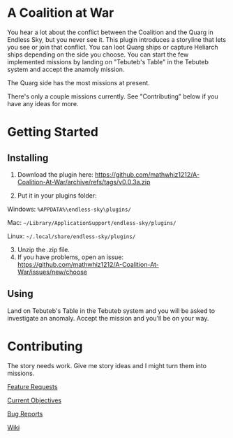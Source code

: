 # A Coalition at War

You hear a lot about the conflict between the Coalition and the Quarg in Endless Sky, but you never see it. This plugin introduces a storyline that lets you see or join that conflict. You can loot Quarg ships or capture Heliarch ships depending on the side you choose. You can start the few implemented missions by landing on "Tebuteb's Table" in the Tebuteb system and accept the anamoly mission.

The Quarg side has the most missions at present.

There's only a couple missions currently. See "Contributing" below if you have any ideas for more.

# Getting Started

## Installing

1. Download the plugin here: https://github.com/mathwhiz1212/A-Coalition-At-War/archive/refs/tags/v0.0.3a.zip

2. Put it in your plugins folder:

Windows: `%APPDATA%\endless-sky\plugins/`

Mac: `~/Library/ApplicationSupport/endless-sky/plugins/`

Linux: `~/.local/share/endless-sky/plugins/`

3. Unzip the .zip file.
4. If you have problems, open an issue: https://github.com/mathwhiz1212/A-Coalition-At-War/issues/new/choose

## Using

Land on Tebuteb's Table in the Tebuteb system and you will be asked to investigate an anomaly. Accept the mission and you'll be on your way.

# Contributing

The story needs work. Give me story ideas and I might turn them into missions.

[Feature Requests](https://github.com/mathwhiz1212/A-Coalition-At-War/issues/new?template=feature_request.md)

[Current Objectives](https://github.com/mathwhiz1212/A-Coalition-At-War/issues/1)

[Bug Reports](https://github.com/mathwhiz1212/A-Coalition-At-War/issues/new?template=bug_report.md)

[Wiki](https://github.com/mathwhiz1212/A-Coalition-At-War/wiki)
